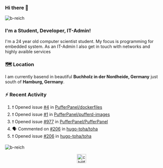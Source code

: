 ### Hi there 👋
<img src="https://komarev.com/ghpvc/?username=b-reich" alt="b-reich" />

### I'm a Student, Developer, IT-Admin!
I'm a 24 year old computer scientist student. My focus is programming for embedded system.
As an IT-Admin I also get in touch with networks and highly avaible services

### 🗺️ Location
I am currently basend in beautiful **Buchholz in der Nordheide, Germany** just south of **Hamburg, Germany**.

### :zap: Recent Activity
<!--START_SECTION:activity-->
1. ❗️ Opened issue [#4](https://github.com/PufferPanel/dockerfiles/issues/4) in [PufferPanel/dockerfiles](https://github.com/PufferPanel/dockerfiles)
2. ❗️ Opened issue [#1](https://github.com/PufferPanel/pufferd-images/issues/1) in [PufferPanel/pufferd-images](https://github.com/PufferPanel/pufferd-images)
3. ❗️ Opened issue [#977](https://github.com/PufferPanel/PufferPanel/issues/977) in [PufferPanel/PufferPanel](https://github.com/PufferPanel/PufferPanel)
4. 🗣 Commented on [#206](https://github.com/hugo-toha/toha/issues/206) in [hugo-toha/toha](https://github.com/hugo-toha/toha)
5. ❗️ Opened issue [#206](https://github.com/hugo-toha/toha/issues/206) in [hugo-toha/toha](https://github.com/hugo-toha/toha)
<!--END_SECTION:activity-->
<!---
### Skills
<p align="center"><img src="https://devicons.github.io/devicon/devicon.git/icons/amazonwebservices/amazonwebservices-original-wordmark.svg" alt="aws" width="40" height="40"/> <img src="https://www.vectorlogo.zone/logos/microsoft_azure/microsoft_azure-icon.svg" alt="azure" width="40" height="40"/> <img src="https://www.vectorlogo.zone/logos/gnu_bash/gnu_bash-icon.svg" alt="bash" width="40" height="40"/> <img src="https://devicons.github.io/devicon/devicon.git/icons/c/c-original.svg" alt="c" width="40" height="40"/> <img src="https://devicons.github.io/devicon/devicon.git/icons/cplusplus/cplusplus-original.svg" alt="cplusplus" width="40" height="40"/> <img src="https://devicons.github.io/devicon/devicon.git/icons/docker/docker-original-wordmark.svg" alt="docker" width="40" height="40"/> <img src="https://www.vectorlogo.zone/logos/google_cloud/google_cloud-icon.svg" alt="gcp" width="40" height="40"/> <img src="https://devicons.github.io/devicon/devicon.git/icons/go/go-original.svg" alt="go" width="40" height="40"/> <img src="https://devicons.github.io/devicon/devicon.git/icons/java/java-original-wordmark.svg" alt="java" width="40" height="40"/> <img src="https://devicons.github.io/devicon/devicon.git/icons/linux/linux-original.svg" alt="linux" width="40" height="40"/> <img src="https://devicons.github.io/devicon/devicon.git/icons/mysql/mysql-original-wordmark.svg" alt="mysql" width="40" height="40"/> <img src="https://devicons.github.io/devicon/devicon.git/icons/oracle/oracle-original.svg" alt="oracle" width="40" height="40"/> <img src="https://devicons.github.io/devicon/devicon.git/icons/postgresql/postgresql-original-wordmark.svg" alt="postgresql" width="40" height="40"/> <img src="https://devicons.github.io/devicon/devicon.git/icons/python/python-original.svg" alt="python" width="40" height="40"/></p><img align="left" src="https://github-readme-stats.vercel.app/api/top-langs/?username=b-reich&count_private=true&layout=compact&hide=html,css" alt="b-reich" />
-->
<img align="center" src="https://github-readme-stats.vercel.app/api?username=b-reich&show_icons=true" alt="b-reich" />

<p align="center">
<a href="https://twitter.com/chillfre4k" target="blank"><img align="center" src="https://cdn.jsdelivr.net/npm/simple-icons@3.0.1/icons/twitter.svg" alt="chillfre4k" height="30" width="30" /></a>
</p>
